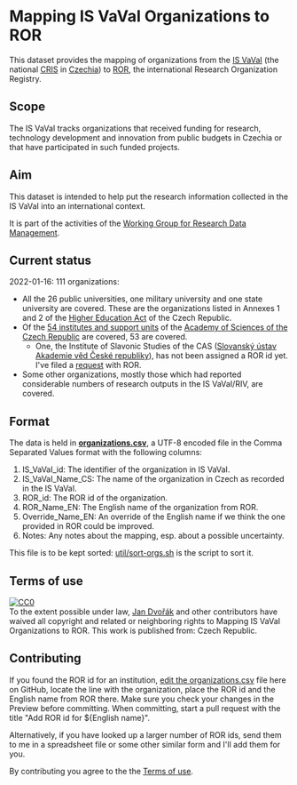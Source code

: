 # Mapping IS VaVaI Organizations to ROR

This dataset provides the mapping of organizations from the [IS VaVaI](https://www.isvavai.cz/) 
(the national [CRIS](https://en.wikipedia.org/wiki/Current_research_information_system) 
in [Czechia](https://en.wikipedia.org/wiki/Czech_Republic)) 
to [ROR](https://ror.org/), the international Research Organization Registry.

## Scope

The IS VaVaI tracks organizations that received funding for research, technology development and innovation 
from public budgets in Czechia or that have participated in such funded projects.

## Aim

This dataset is intended to help put the research information collected in the IS VaVaI into an international context.

It is part of the activities of the [Working Group for Research Data Management](https://www.wg-rdm.cz/).

## Current status

2022-01-16: 111 organizations:
- All the 26 public universities, one military university and one state university are covered. These are the organizations listed in Annexes 1 and 2 of the [Higher Education Act](https://www.msmt.cz/areas-of-work/tertiary-education/the-higher-education-act) of the Czech Republic.
- Of the [54 institutes and support units](https://www.avcr.cz/en/about-us/cas-structure/research-institutes/) of the [Academy of Sciences of the Czech Republic](https://www.avcr.cz/en/about-us/mission-of-the-cas/) are covered, 53 are covered. 
  - One, the Institute of Slavonic Studies of the CAS ([Slovanský ústav Akademie věd České republiky](http://www.slu.cas.cz/index.html)), has not been assigned a ROR id yet. I've filed a [request](https://github.com/ror-community/ror-updates/issues/431) with ROR.
- Some other organizations, mostly those which had reported considerable numbers of research outputs in the IS VaVaI/RIV, are covered. 

## Format

The data is held in **[organizations.csv](organizations.csv)**, 
a UTF-8 encoded file in the Comma Separated Values format
with the following columns:
1. IS_VaVaI_id: The identifier of the organization in IS VaVaI.
2. IS_VaVaI_Name_CS: The name of the organization in Czech as recorded in the IS VaVaI.
3. ROR_id: The ROR id of the organization.
4. ROR_Name_EN: The English name of the organization from ROR.
5. Override_Name_EN: An override of the English name if we think the one provided in ROR could be improved.
6. Notes: Any notes about the mapping, esp. about a possible uncertainty.

This file is to be kept sorted: [util/sort-orgs.sh](util/sort-orgs.sh) is the script to sort it.

## Terms of use

<p xmlns:dct="http://purl.org/dc/terms/" xmlns:vcard="http://www.w3.org/2001/vcard-rdf/3.0#">
  <a rel="license"
     href="http://creativecommons.org/publicdomain/zero/1.0/">
    <img src="http://i.creativecommons.org/p/zero/1.0/88x31.png" style="border-style: none;" alt="CC0" />
  </a>
  <br />
  To the extent possible under law,
  <a rel="dct:publisher"
     href="https://orcid.org/0000-0001-8985-152X">
    <span property="dct:title">Jan Dvořák</span></a>
  and other contributors
  have waived all copyright and related or neighboring rights to
  <span property="dct:title">Mapping IS VaVaI Organizations to ROR</span>.
This work is published from:
<span property="vcard:Country" datatype="dct:ISO3166"
      content="CZ" about="https://github.com/jdvorak001/isvavai-orgs-ror-mapping">
  Czech Republic</span>.
</p>

## Contributing

If you found the ROR id for an institution, 
[edit the organizations.csv](https://github.com/jdvorak001/isvavai-orgs-ror-mapping/edit/main/organizations.csv) file 
here on GitHub, locate the line with the organization, place the ROR id and the English name from ROR there.
Make sure you check your changes in the Preview before committing.
When committing, start a pull request with the title "Add ROR id for ${English name}".

Alternatively, if you have looked up a larger number of ROR ids, send them to me 
in a spreadsheet file or some other similar form and I'll add them for you.

By contributing you agree to the the [Terms of use](#terms-of-use).
